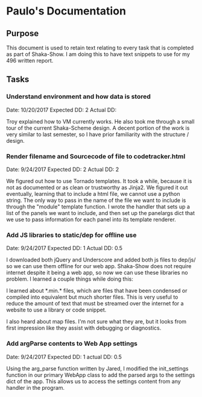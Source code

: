 # Paulo's Documentation

## Purpose

This document is used to retain text relating to every task that is completed as part of Shaka-Show. I am doing this to have text snippets to use for my 496 written report.

## Tasks

### Understand environment and how data is stored

Date: 10/20/2017
Expected DD: 2
Actual DD:

Troy explained how to VM currently works. He also took me through a small tour of the current Shaka-Scheme design. A decent portion of the work is very similar to last semester, so I have prior familiarity with the structure / design.


### Render filename and Sourcecode of file to codetracker.html

Date: 9/24/2017
Expected DD: 2
Actual DD: 2

We figured out how to use Tornado templates. It took a while, because it is not as documented or as clean or trustworthy as Jinja2. We figured it out eventually, learning that to include a html file, we cannot use a python string. The only way to pass in the name of the file we want to include is through the "module" template function.
I wrote the handler that sets up a list of the panels we want to include, and then set up the panelargs dict that we use to pass information for each panel into its template renderer.

### Add JS libraries to static/dep for offline use

Date: 9/24/2017
Expected DD: 1
Actual DD: 0.5

I downloaded both jQuery and Underscore and added both js files to dep/js/ so we can use them offline for our web app. Shaka-Show does not require internet despite it being a web app, so now we can use these libraries no problem.
I learned a couple things while doing this:

I learned about \*.min.\* files, which are files that have been condensed or compiled into equivalent but much shorter files. This is very useful to reduce the amount of text that must be streamed over the internet for a website to use a library or code snippet.

I also heard about map files. I'm not sure what they are, but it looks from first impression like they assist with debugging or diagnostics.


### Add argParse contents to Web App settings

Date: 9/24/2017
Expected DD: 1
actual DD: 0.5

Using the arg\_parse function written by Jared, I modified the init\_settings function in our primary WebApp class to add the parsed args to the settings dict of the app. This allows us to access the settings content from any handler in the program.

